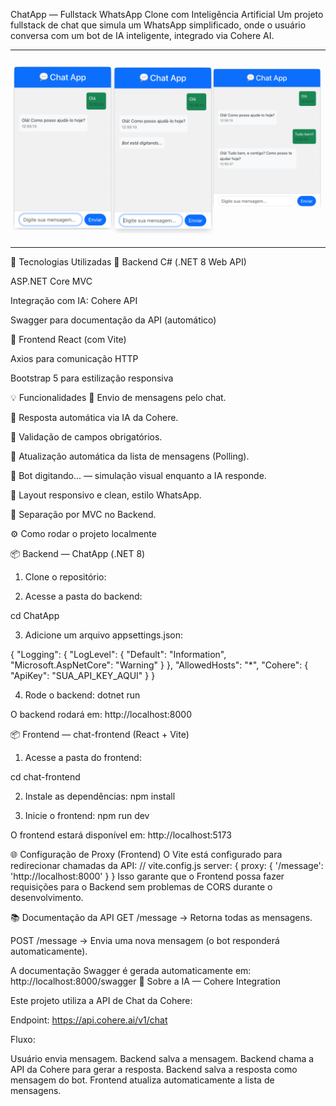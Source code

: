 ChatApp — Fullstack WhatsApp Clone com Inteligência Artificial
Um projeto fullstack de chat que simula um WhatsApp simplificado, onde o usuário conversa com um bot de IA inteligente, integrado via Cohere AI.

---

<div align="center">
  <img src="./assets/Screenshot.png" alt="ChatApp Screenshot" width="600"/>
</div>

---

🚀 Tecnologias Utilizadas
🔧 Backend
C# (.NET 8 Web API)

ASP.NET Core MVC

Integração com IA: Cohere API

Swagger para documentação da API (automático)

🎨 Frontend
React (com Vite)

Axios para comunicação HTTP

Bootstrap 5 para estilização responsiva

💡 Funcionalidades
📩 Envio de mensagens pelo chat.

🤖 Resposta automática via IA da Cohere.

📝 Validação de campos obrigatórios.

🔄 Atualização automática da lista de mensagens (Polling).

💬 Bot digitando... — simulação visual enquanto a IA responde.

🎨 Layout responsivo e clean, estilo WhatsApp.

🚀 Separação por MVC no Backend.

⚙️ Como rodar o projeto localmente

📦 Backend — ChatApp (.NET 8)
1. Clone o repositório:

2. Acesse a pasta do backend:

cd ChatApp

3. Adicione um arquivo appsettings.json:

{
  "Logging": {
    "LogLevel": {
      "Default": "Information",
      "Microsoft.AspNetCore": "Warning"
    }
  },
  "AllowedHosts": "*",
  "Cohere": {
    "ApiKey": "SUA_API_KEY_AQUI"
  }
}

4. Rode o backend:
dotnet run

O backend rodará em:
http://localhost:8000

📦 Frontend — chat-frontend (React + Vite)
1. Acesse a pasta do frontend:

cd chat-frontend

2. Instale as dependências:
npm install

3. Inicie o frontend:
npm run dev

O frontend estará disponível em:
http://localhost:5173

🌐 Configuração de Proxy (Frontend)
O Vite está configurado para redirecionar chamadas da API:
// vite.config.js
server: {
  proxy: {
    '/message': 'http://localhost:8000'
  }
}
Isso garante que o Frontend possa fazer requisições para o Backend sem problemas de CORS durante o desenvolvimento.

📚 Documentação da API
GET /message → Retorna todas as mensagens.

POST /message → Envia uma nova mensagem (o bot responderá automaticamente).

A documentação Swagger é gerada automaticamente em:
http://localhost:8000/swagger
🧠 Sobre a IA — Cohere Integration

Este projeto utiliza a API de Chat da Cohere:

Endpoint: https://api.cohere.ai/v1/chat

Fluxo:

Usuário envia mensagem.
Backend salva a mensagem.
Backend chama a API da Cohere para gerar a resposta.
Backend salva a resposta como mensagem do bot.
Frontend atualiza automaticamente a lista de mensagens.